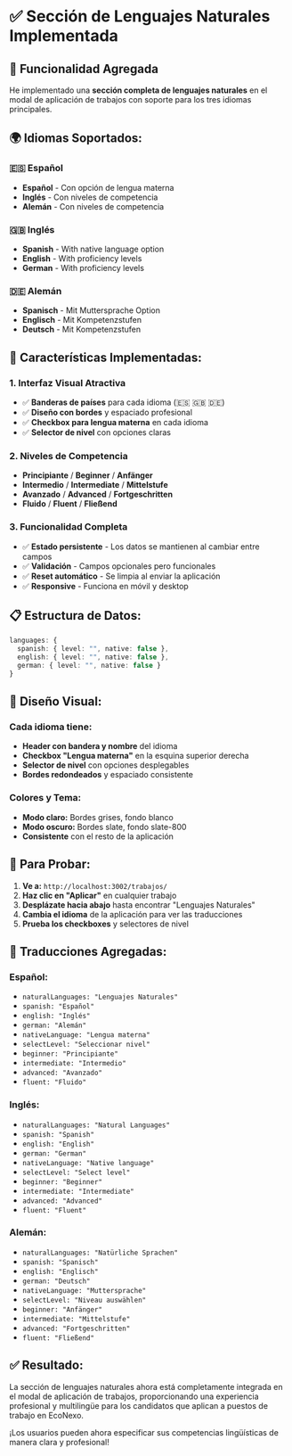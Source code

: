 # ✅ Sección de Lenguajes Naturales Implementada

## 🎯 Funcionalidad Agregada

He implementado una **sección completa de lenguajes naturales** en el modal de aplicación de trabajos con soporte para los tres idiomas principales.

## 🌍 **Idiomas Soportados:**

### **🇪🇸 Español**
- **Español** - Con opción de lengua materna
- **Inglés** - Con niveles de competencia
- **Alemán** - Con niveles de competencia

### **🇬🇧 Inglés** 
- **Spanish** - With native language option
- **English** - With proficiency levels
- **German** - With proficiency levels

### **🇩🇪 Alemán**
- **Spanisch** - Mit Muttersprache Option
- **Englisch** - Mit Kompetenzstufen
- **Deutsch** - Mit Kompetenzstufen

## 🔧 **Características Implementadas:**

### **1. Interfaz Visual Atractiva**
- ✅ **Banderas de países** para cada idioma (🇪🇸 🇬🇧 🇩🇪)
- ✅ **Diseño con bordes** y espaciado profesional
- ✅ **Checkbox para lengua materna** en cada idioma
- ✅ **Selector de nivel** con opciones claras

### **2. Niveles de Competencia**
- **Principiante** / **Beginner** / **Anfänger**
- **Intermedio** / **Intermediate** / **Mittelstufe**
- **Avanzado** / **Advanced** / **Fortgeschritten**
- **Fluido** / **Fluent** / **Fließend**

### **3. Funcionalidad Completa**
- ✅ **Estado persistente** - Los datos se mantienen al cambiar entre campos
- ✅ **Validación** - Campos opcionales pero funcionales
- ✅ **Reset automático** - Se limpia al enviar la aplicación
- ✅ **Responsive** - Funciona en móvil y desktop

## 📋 **Estructura de Datos:**

```typescript
languages: {
  spanish: { level: "", native: false },
  english: { level: "", native: false },
  german: { level: "", native: false }
}
```

## 🎨 **Diseño Visual:**

### **Cada idioma tiene:**
- **Header con bandera y nombre** del idioma
- **Checkbox "Lengua materna"** en la esquina superior derecha
- **Selector de nivel** con opciones desplegables
- **Bordes redondeados** y espaciado consistente

### **Colores y Tema:**
- **Modo claro:** Bordes grises, fondo blanco
- **Modo oscuro:** Bordes slate, fondo slate-800
- **Consistente** con el resto de la aplicación

## 🔗 **Para Probar:**

1. **Ve a:** `http://localhost:3002/trabajos/`
2. **Haz clic en "Aplicar"** en cualquier trabajo
3. **Desplázate hacia abajo** hasta encontrar "Lenguajes Naturales"
4. **Cambia el idioma** de la aplicación para ver las traducciones
5. **Prueba los checkboxes** y selectores de nivel

## 📝 **Traducciones Agregadas:**

### **Español:**
- `naturalLanguages: "Lenguajes Naturales"`
- `spanish: "Español"`
- `english: "Inglés"`
- `german: "Alemán"`
- `nativeLanguage: "Lengua materna"`
- `selectLevel: "Seleccionar nivel"`
- `beginner: "Principiante"`
- `intermediate: "Intermedio"`
- `advanced: "Avanzado"`
- `fluent: "Fluido"`

### **Inglés:**
- `naturalLanguages: "Natural Languages"`
- `spanish: "Spanish"`
- `english: "English"`
- `german: "German"`
- `nativeLanguage: "Native language"`
- `selectLevel: "Select level"`
- `beginner: "Beginner"`
- `intermediate: "Intermediate"`
- `advanced: "Advanced"`
- `fluent: "Fluent"`

### **Alemán:**
- `naturalLanguages: "Natürliche Sprachen"`
- `spanish: "Spanisch"`
- `english: "Englisch"`
- `german: "Deutsch"`
- `nativeLanguage: "Muttersprache"`
- `selectLevel: "Niveau auswählen"`
- `beginner: "Anfänger"`
- `intermediate: "Mittelstufe"`
- `advanced: "Fortgeschritten"`
- `fluent: "Fließend"`

## ✅ **Resultado:**

La sección de lenguajes naturales ahora está completamente integrada en el modal de aplicación de trabajos, proporcionando una experiencia profesional y multilingüe para los candidatos que aplican a puestos de trabajo en EcoNexo.

¡Los usuarios pueden ahora especificar sus competencias lingüísticas de manera clara y profesional!
